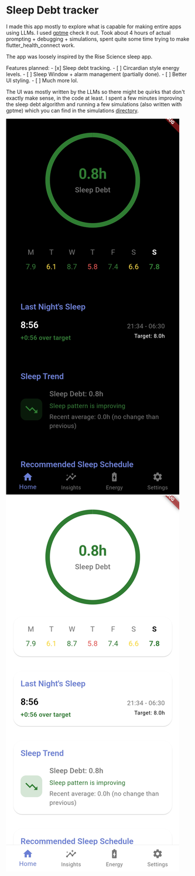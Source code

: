 # Sleep Debt tracker

I made this app mostly to explore what is capable for making entire apps using LLMs. I used [gptme](https://github.com/ErikBjare/gptme) check it out. Took about 4 hours of actual prompting + debugging + simulations, spent quite some time trying to make flutter_health_connect work.

The app was loosely inspired by the Rise Science sleep app.

Features planned:
	- [x] Sleep debt tracking.
	- [ ] Circardian style energy levels.
	- [ ] Sleep Window + alarm management (partially done).
	- [ ] Better UI styling.
	- [ ] Much more lol.

The UI was mostly written by the LLMs so there might be quirks that don't exactly make sense, in the code at least. I spent a few minutes improving the sleep debt algorithm and running a few simulations (also written with gptme) which you can find in the simulations [directory](./simulations).

![dark mode](images/dark_mode.jpg)
![light mode](images/light_mode.jpg)

